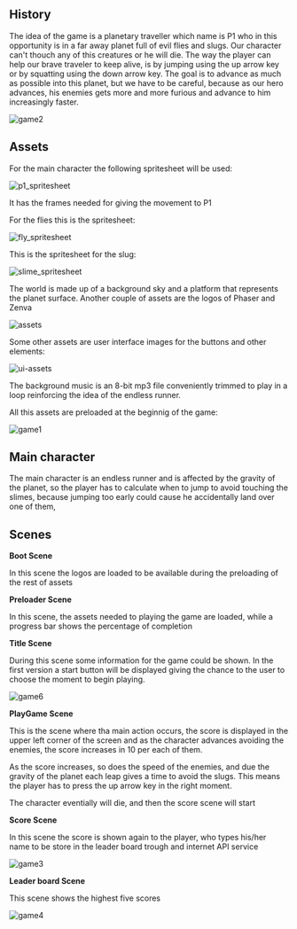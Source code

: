 ## History

The idea of the game is a planetary traveller which name is P1 who in this opportunity is in a far away planet full of evil flies and slugs. Our character can't thouch any of this creatures or he will die. The way the player can help our brave traveler to keep alive, is by jumping using the up arrow key or by squatting using the down arrow key. The goal is to advance as much as possible into this planet, but we have to be careful, because as our hero advances, his enemies gets more and more furious and advance to him increasingly faster.

![game2](https://user-images.githubusercontent.com/53324035/91667258-da986280-eac8-11ea-8389-253edb576465.png)

## Assets

For the main character the following spritesheet will be used:

![p1_spritesheet](https://user-images.githubusercontent.com/53324035/91672200-9c179d80-eaf2-11ea-9c0e-732274df51e6.png)

It has the frames needed for giving the movement to P1

For the flies this is the spritesheet:

![fly_spritesheet](https://user-images.githubusercontent.com/53324035/91672202-9fab2480-eaf2-11ea-933c-632279bd6602.png)

This is the spritesheet for the slug:

![slime_spritesheet](https://user-images.githubusercontent.com/53324035/91672205-a2a61500-eaf2-11ea-92e3-42fb607f2e9f.png)

The world is made up of a background sky and a platform that represents the planet surface. Another couple of assets are the logos of Phaser and Zenva

![assets](https://user-images.githubusercontent.com/53324035/91673178-768d9280-eaf8-11ea-8a20-be1153627e45.png)

Some other assets are user interface images for the buttons and other elements:

![ui-assets](https://user-images.githubusercontent.com/53324035/91673182-7b524680-eaf8-11ea-865c-6ee08c681370.png)

The background music is an 8-bit mp3 file conveniently trimmed to play in a loop reinforcing the idea of the endless runner.

All this assets are preloaded at the beginnig of the game:

![game1](https://user-images.githubusercontent.com/53324035/91667256-d66c4500-eac8-11ea-8c5a-f808fa65e546.png)


## Main character

 The main character is an endless runner and is affected by the gravity of the planet, so the player has to calculate when to jump to avoid touching the slimes, because jumping too early could cause he accidentally land over one of them, 

## Scenes

**Boot Scene**

In this scene the logos are loaded to be available during the preloading of the rest of assets

**Preloader Scene**

In this scene, the assets needed to playing the game are loaded, while a progress bar shows the percentage of completion 

**Title Scene**

During this scene some information for the game could be shown. In the first version a start button will be displayed giving the chance to the user to choose the moment to begin playing. 

![game6](https://user-images.githubusercontent.com/53324035/91674344-f36f3b00-eafd-11ea-88f8-cf8f4cb505f4.png)

**PlayGame Scene**

This is the scene where tha main action occurs, the score is displayed in the upper left corner of the screen and as the character advances avoiding the enemies, the score increases in 10 per each of them.

As the score increases, so does the speed of the enemies, and due the gravity of the planet each leap gives a time to avoid the slugs. This means the player has to press the up arrow key in the right moment.

The character eventially will die, and then the score scene will start

**Score Scene**

In this scene the score is shown again to the player, who types his/her name to be store in the leader board trough and internet API service

![game3](https://user-images.githubusercontent.com/53324035/91667259-dd935300-eac8-11ea-9e6a-fd4a7be47b89.png)

 **Leader board Scene**

 This scene shows the highest five scores 

![game4](https://user-images.githubusercontent.com/53324035/91667261-e126da00-eac8-11ea-8056-8451cd22981b.png)
